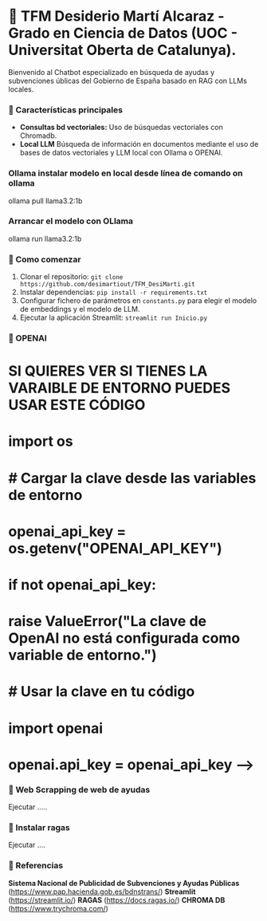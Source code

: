 # 📝 TFM Desiderio Martí Alcaraz - Grado en Ciencia de Datos (UOC - Universitat Oberta de Catalunya).

Bienvenido al Chatbot especializado en búsqueda de ayudas y subvenciones úblicas del Gobierno de España basado en RAG con LLMs locales.

### 🌟 Características principales
- **Consultas bd vectoriales:** Uso de búsquedas vectoriales con Chromadb.
- **Local LLM** Búsqueda de información en documentos mediante el uso de bases de datos vectoriales y LLM local  con Ollama o OPENAI.

### Ollama instalar modelo en local desde línea de comando on ollama
ollama pull llama3.2:1b

### Arrancar el modelo con OLlama
ollama run llama3.2:1b

### 🚀 Como comenzar
1. Clonar el repositorio: `git clone https://github.com/desimartiout/TFM_DesiMarti.git`
2. Instalar dependencias: `pip install -r requirements.txt`
3. Configurar fichero de parámetros en `constants.py` para elegir el modelo de embeddings y el modelo de LLM.
4. Ejecutar la aplicación Streamlit: `streamlit run Inicio.py`

### 📘 OPENAI

# SI QUIERES VER SI TIENES LA VARAIBLE DE ENTORNO PUEDES USAR ESTE CÓDIGO
# import os

# # Cargar la clave desde las variables de entorno
# openai_api_key = os.getenv("OPENAI_API_KEY")

# if not openai_api_key:
#     raise ValueError("La clave de OpenAI no está configurada como variable de entorno.")

# # Usar la clave en tu código
# import openai
# openai.api_key = openai_api_key -->

### 📘 Web Scrapping de web de ayudas
Ejecutar .....


### 📘 Instalar ragas
Ejecutar ....

### 📘 Referencias
**Sistema Nacional de Publicidad de Subvenciones y Ayudas Públicas** (https://www.pap.hacienda.gob.es/bdnstrans/)
**Streamlit** (https://streamlit.io/)
**RAGAS** (https://docs.ragas.io/)
**CHROMA DB** (https://www.trychroma.com/)